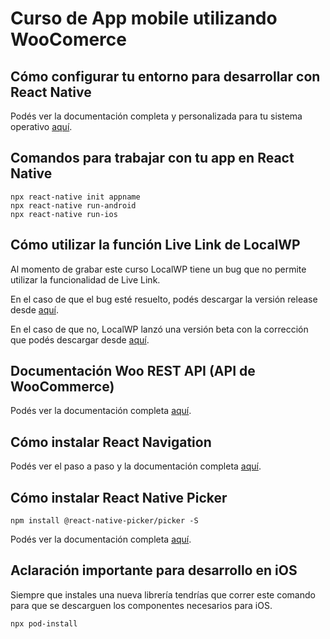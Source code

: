 # Curso de App mobile utilizando WooComerce

## Cómo configurar tu entorno para desarrollar con React Native

Podés ver la documentación completa y personalizada para tu sistema operativo [aquí](https://reactnative.dev/docs/environment-setup).

## Comandos para trabajar con tu app en React Native

    npx react-native init appname
    npx react-native run-android
    npx react-native run-ios

## Cómo utilizar la función Live Link de LocalWP

Al momento de grabar este curso LocalWP tiene un bug que no permite utilizar la funcionalidad de Live Link.

En el caso de que el bug esté resuelto, podés descargar la versión release desde [aquí](https://localwp.com/).

En el caso de que no, LocalWP lanzó una versión beta con la corrección que podés descargar desde [aquí](https://community.localwp.com/t/local-beta-6-1-4/28017).

## Documentación Woo REST API (API de WooCommerce)

Podés ver la documentación completa [aquí](https://woocommerce.github.io/woocommerce-rest-api-docs/?shell#introduction).

## Cómo instalar React Navigation

Podés ver el paso a paso y la documentación completa [aquí](https://reactnavigation.org/docs/getting-started/).

## Cómo instalar React Native Picker

    npm install @react-native-picker/picker -S

Podés ver la documentación completa [aquí](https://github.com/react-native-picker/picker).

## Aclaración importante para desarrollo en iOS

Siempre que instales una nueva librería tendrías que correr este comando para que se descarguen los componentes necesarios para iOS.

    npx pod-install
